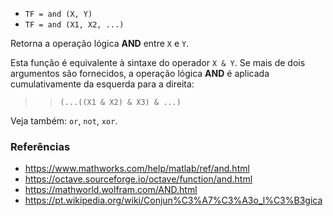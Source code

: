 * `TF = and (X, Y)`
* `TF = and (X1, X2, ...)`

Retorna a operação lógica **AND** entre `X` e `Y`.

Esta função é equivalente à sintaxe do operador `X & Y`. Se
mais de dois argumentos são fornecidos, a operação lógica **AND** é aplicada
cumulativamente da esquerda para a direita:

>> `(...((X1 & X2) & X3) & ...)`

Veja também: `or`, `not`, `xor`.

### Referências

* https://www.mathworks.com/help/matlab/ref/and.html
* https://octave.sourceforge.io/octave/function/and.html
* https://mathworld.wolfram.com/AND.html
* https://pt.wikipedia.org/wiki/Conjun%C3%A7%C3%A3o_l%C3%B3gica
